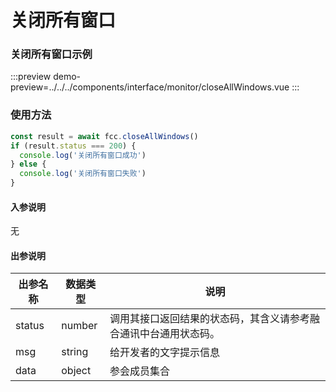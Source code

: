 # 关闭所有窗口
### 关闭所有窗口示例

:::preview
demo-preview=../../../components/interface/monitor/closeAllWindows.vue
:::

### 使用方法
```typescript
const result = await fcc.closeAllWindows()
if (result.status === 200) {
  console.log('关闭所有窗口成功')
} else {
  console.log('关闭所有窗口失败')
}
```
<!-- **入参说明** -->
#### 入参说明
无

#### 出参说明

| **出参名称** | **数据类型** | **说明**                         |
| -------- | -------- | ------------------------------ |
| status   | number   | 调用其接口返回结果的状态码，其含义请参考融合通讯中台通用状态码。&nbsp; |
| msg      | string   | 给开发者的文字提示信息                    |
| data     | object   | 参会成员集合                    |

<!-- 代码 -->

<!-- ::: code-group

```sh [pnpm]
#查询pnpm版本
pnpm -v
```

```sh [yarn]
#查询yarn版本
yarn -v
```

::: -->
